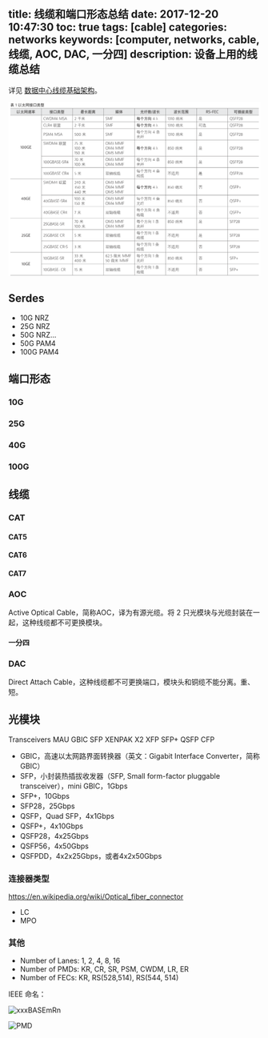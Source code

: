 title: 线缆和端口形态总结
date: 2017-12-20 10:47:30
toc: true
tags: [cable]
categories: networks
keywords: [computer, networks, cable, 线缆, AOC, DAC, 一分四]
description: 设备上用的线缆总结
---

详见 [数据中心线缆基础架构](https://www.viavisolutions.com/zh-cn/literature/shu-ju-zhong-xin-xian-lan-ji-chu-jia-gou-jian-ti-zhong-wen-ying-yong-zhi-nan-zh-hans.pdf)。

![数据中心线缆](/images/networks/ethernet_interfaces.png)

## Serdes

* 10G NRZ
* 25G NRZ
* 50G NRZ...
* 50G PAM4
* 100G PAM4

## 端口形态
### 10G
### 25G
### 40G
### 100G

## 线缆
### CAT
#### CAT5
#### CAT6
#### CAT7


### AOC
Active Optical Cable，简称AOC，译为有源光缆。将 2 只光模块与光缆封装在一起，这种线缆都不可更换模块。

#### 一分四

### DAC

Direct Attach Cable，这种线缆都不可更换端口，模块头和铜缆不能分离。重、短。

## 光模块

Transceivers MAU GBIC SFP XENPAK X2 XFP SFP+ QSFP CFP

* GBIC，高速以太网路界面转换器（英文：Gigabit Interface Converter，简称GBIC）
* SFP，小封装热插拔收发器（SFP, Small form-factor pluggable transceiver），mini GBIC，1Gbps
* SFP+，10Gbps
* SFP28，25Gbps
* QSFP，Quad SFP，4x1Gbps
* QSFP+，4x10Gbps
* QSFP28，4x25Gbps
* QSFP56，4x50Gbps
* QSFPDD，4x2x25Gbps，或者4x2x50Gbps

### 连接器类型

https://en.wikipedia.org/wiki/Optical_fiber_connector

* LC
* MPO

### 其他

* Number of Lanes: 1, 2, 4, 8, 16
* Number of PMDs: KR, CR, SR, PSM, CWDM, LR, ER
* Number of FECs: KR, RS(528,514), RS(544, 514)

IEEE 命名：

![xxxBASEmRn](http://img.chuansong.me/mmbiz_png/Vg9ZNgPzWbIn0AMnUic04BB8o98uLVzPicbfmjnoWdPiaco8FD5icHeL28Lxaia9PHwX3Jzj2S3o4OPwKZptqyMD9LA/0?wx_fmt=gif)

![PMD](http://img.chuansong.me/mmbiz_png/Vg9ZNgPzWbIn0AMnUic04BB8o98uLVzPicSldaHfAJyuUiajfIV8iaYGHhcEibrkHVmOYoQMNyqkeR0KTYez2n570jA/0?wx_fmt=gif)
